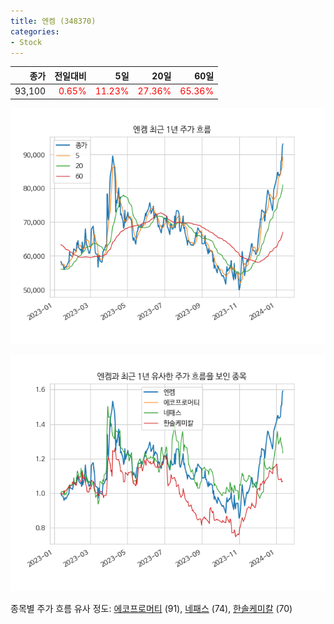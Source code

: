 ```yaml
---
title: 엔켐 (348370)
categories:
- Stock
---
```


|종가|전일대비|5일|20일|60일|
|---:|-------:|--:|---:|---:|
|93,100|<span style="color: red">0.65%</span>|<span style="color: red">11.23%</span>|<span style="color: red">27.36%</span>|<span style="color: red">65.36%</span>|


<!-- more -->

![348370](/assets/images/stock/348370.png)

![348370](/assets/images/stock/348370_sim.png)

종목별 주가 흐름 유사 정도:
[에코프로머티](/stock/450080/) (91),
[네패스](/stock/033640/) (74),
[한솔케미칼](/stock/014680/) (70)